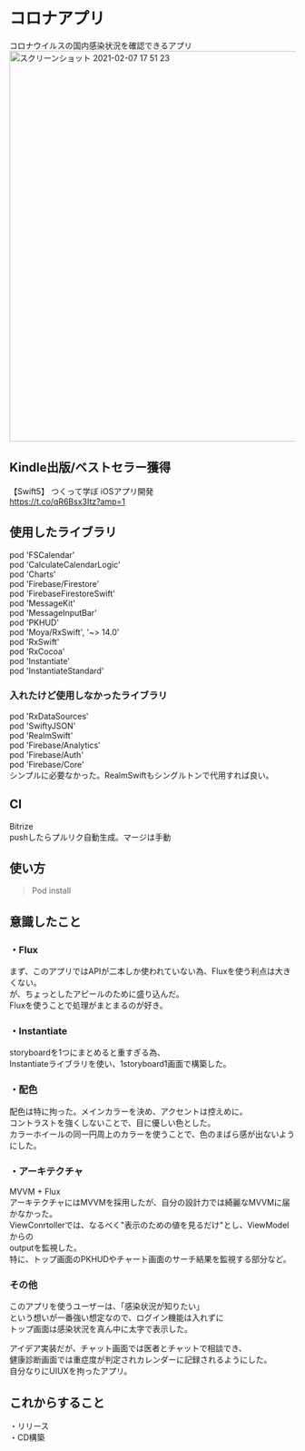 # コロナアプリ
コロナウイルスの国内感染状況を確認できるアプリ  
<img width="688" alt="スクリーンショット 2021-02-07 17 51 23" src="https://user-images.githubusercontent.com/41160560/107141590-20f1c780-696d-11eb-92e5-e63d24a8b54d.png">


## Kindle出版/ベストセラー獲得
【Swift5】 つくって学ぼ iOSアプリ開発  
https://t.co/qR6Bsx3Itz?amp=1  


## 使用したライブラリ
pod 'FSCalendar'  
pod 'CalculateCalendarLogic'  
pod 'Charts'  
pod 'Firebase/Firestore'  
pod 'FirebaseFirestoreSwift'  
pod 'MessageKit'  
pod 'MessageInputBar'  
pod 'PKHUD'  
pod 'Moya/RxSwift', '~> 14.0'  
pod 'RxSwift'  
pod 'RxCocoa'  
pod 'Instantiate'  
pod 'InstantiateStandard'  

### 入れたけど使用しなかったライブラリ
pod 'RxDataSources'  
pod 'SwiftyJSON'  
pod 'RealmSwift'  
pod 'Firebase/Analytics'  
pod 'Firebase/Auth'  
pod 'Firebase/Core'  
シンプルに必要なかった。RealmSwiftもシングルトンで代用すれば良い。

## CI
Bitrize  
pushしたらプルリク自動生成。マージは手動

## 使い方
>Pod install  

## 意識したこと
### ・Flux
まず、このアプリではAPIが二本しか使われていない為、Fluxを使う利点は大きくない。  
が、ちょっとしたアピールのために盛り込んだ。  
Fluxを使うことで処理がまとまるのが好き。  

### ・Instantiate
storyboardを1つにまとめると重すぎる為、  
Instantiateライブラリを使い、1storyboard1画面で構築した。  

### ・配色
配色は特に拘った。メインカラーを決め、アクセントは控えめに。  
コントラストを強くしないことで、目に優しい色とした。  
カラーホイールの同一円周上のカラーを使うことで、色のまばら感が出ないようにした。  

### ・アーキテクチャ
MVVM + Flux  
アーキテクチャにはMVVMを採用したが、自分の設計力では綺麗なMVVMに届かなかった。  
ViewConrtollerでは、なるべく"表示のための値を見るだけ"とし、ViewModelからの  
outputを監視した。  
特に、トップ画面のPKHUDやチャート画面のサーチ結果を監視する部分など。  

### その他
このアプリを使うユーザーは、「感染状況が知りたい」  
という想いが一番強い想定なので、ログイン機能は入れずに  
トップ画面は感染状況を真ん中に太字で表示した。  

アイデア実装だが、チャット画面では医者とチャットで相談でき、  
健康診断画面では重症度が判定されカレンダーに記録されるようにした。  
自分なりにUIUXを拘ったアプリ。  

## これからすること
・リリース  
・CD構築  
